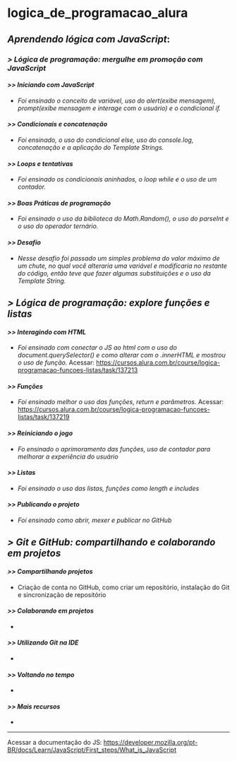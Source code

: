 # logica_de_programacao_alura
## *Aprendendo lógica com JavaScript*:
### *> Lógica de programação: mergulhe em promoção com JavaScript*
#### *>> Iniciando com JavaScript*
* _Foi ensinado o conceito de variável, uso do alert(exibe mensagem), prompt(exibe mensagem e interage com o usuário) e o condicional if._
#### *>> Condicionais e concatenação*
* _Foi ensinado, o uso do condicional else, uso do console.log, concatenação e a aplicação do Template Strings._
#### *>> Loops e tentativas*
* _Foi ensinado os condicionais aninhados, o loop while e o uso de um contador._
#### *>> Boas Práticas de programação*
* _Foi ensinado o uso da biblioteca do Math.Random(), o uso do parseInt e o uso do operador ternário._
#### *>> Desafio*
* _Nesse desafio foi passado um simples problema do valor máximo de um chute, no qual você alteraria uma variável e modificaria no restante do código, então teve que fazer algumas substituições e o uso da Template String._

## *> Lógica de programação: explore funções e listas*
#### *>> Interagindo com HTML*
* _Foi ensinado com conectar o JS ao html com o uso do document.querySelector() e como alterar com o .innerHTML e mostrou o uso de função._
Acessar: https://cursos.alura.com.br/course/logica-programacao-funcoes-listas/task/137213
#### *>> Funções*
* _Foi ensinado melhor o uso das funções, return e parâmetros._
Acessar: https://cursos.alura.com.br/course/logica-programacao-funcoes-listas/task/137219
#### *>> Reiniciando o jogo*
* _Fo ensinado o aprimoramento das funções, uso de contador para melhorar a experiência do usuário_
#### *>> Listas*
* _Foi ensinado o uso das listas, funções como length e includes_
#### *>> Publicando o projeto*
* _Foi ensinado como abrir, mexer e publicar no GitHub_

## *> Git e GitHub: compartilhando e colaborando em projetos*
#### *>> Compartilhando projetos*
* Criação de conta no GitHub, como criar um repositório, instalação do Git e sincronização de repositório
#### *>> Colaborando em projetos*
* 
#### *>> Utilizando Git na IDE*
* 
#### *>> Voltando no tempo*
* 
#### *>> Mais recursos*
* 

***
Acessar a documentação do JS: https://developer.mozilla.org/pt-BR/docs/Learn/JavaScript/First_steps/What_is_JavaScript
